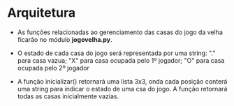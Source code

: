 # Arquitetura

* As funções relacionadas ao gerenciamento das casas do jogo da velha ficarão no módulo **jogovelha.py**.

* O estado de cada casa do jogo será representada por uma string: "." para casa vazua; "X" para casa ocupada pelo 1º jogador; "O" para casa ocupada pelo 2º jogador

* A função inicializar() retornará uma lista 3x3, onda cada posição conterá uma string para indicar o estado de uma csa do jogo. A função retornará todas as casas inicialmente vazias.
